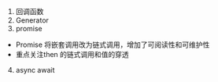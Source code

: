 1. 回调函数
2. Generator
3. promise
+ Promise 将嵌套调用改为链式调用，增加了可阅读性和可维护性
+ 重点关注then 的链式调用和值的穿透
4. async await 